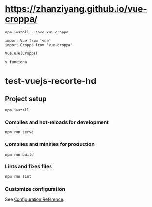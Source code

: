 

#  https://zhanziyang.github.io/vue-croppa/
```
npm install --save vue-croppa

import Vue from 'vue'
import Croppa from 'vue-croppa'

Vue.use(Croppa)

y funciona
```

# test-vuejs-recorte-hd

## Project setup
```
npm install
```

### Compiles and hot-reloads for development
```
npm run serve
```

### Compiles and minifies for production
```
npm run build
```

### Lints and fixes files
```
npm run lint
```

### Customize configuration
See [Configuration Reference](https://cli.vuejs.org/config/).
